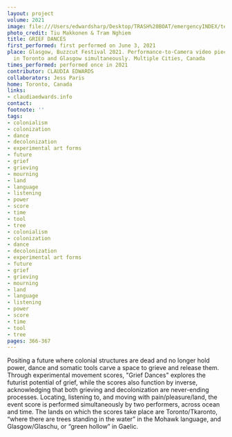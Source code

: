 ```yaml
---
layout: project
volume: 2021
image: file:///Users/edwardsharp/Desktop/TRASH%20BOAT/emergencyINDEX/ten_plus/guts/Links/1666155008013__Grief_Dances--Claudia_Edwards.jpg
photo_credit: Tiu Makkonen & Tram Nghiem
title: GRIEF DANCES
first_performed: first performed on June 3, 2021
place: Glasgow, Buzzcut Festival 2021. Performance-to-Camera video piece, performed
  in Toronto and Glasgow simultaneously. Multiple Cities, Canada
times_performed: performed once in 2021
contributor: CLAUDIA EDWARDS
collaborators: Jess Paris
home: Toronto, Canada
links:
- claudiaedwards.info
contact:
footnote: ''
tags:
- colonialism
- colonization
- dance
- decolonization
- experimental art forms
- future
- grief
- grieving
- mourning
- land
- language
- listening
- power
- score
- time
- tool
- tree
- colonialism
- colonization
- dance
- decolonization
- experimental art forms
- future
- grief
- grieving
- mourning
- land
- language
- listening
- power
- score
- time
- tool
- tree
pages: 366-367
---
```


Positing a future where colonial structures are dead and no longer hold power, dance and somatic tools carve a space to grieve and release them. Through experimental movement scores, "Grief Dances" explores the futurist potential of grief, while the scores also function by inverse, acknowledging that both grieving and decolonization are never-ending processes. Locating, listening to, and moving with pain/pleasure/land, the event score is performed simultaneously by two performers, across ocean and time. The lands on which the scores take place are Toronto/Tkaronto, “where there are trees standing in the water” in the Mohawk language, and Glasgow/Glaschu, or “green hollow” in Gaelic.